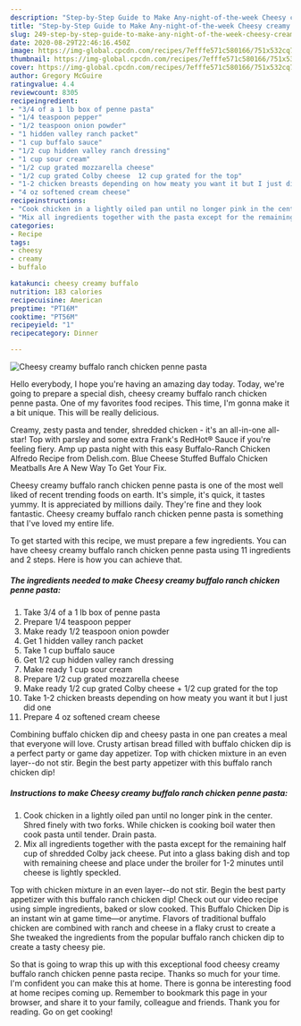```yaml
---
description: "Step-by-Step Guide to Make Any-night-of-the-week Cheesy creamy buffalo ranch chicken penne pasta"
title: "Step-by-Step Guide to Make Any-night-of-the-week Cheesy creamy buffalo ranch chicken penne pasta"
slug: 249-step-by-step-guide-to-make-any-night-of-the-week-cheesy-creamy-buffalo-ranch-chicken-penne-pasta
date: 2020-08-29T22:46:16.450Z
image: https://img-global.cpcdn.com/recipes/7efffe571c580166/751x532cq70/cheesy-creamy-buffalo-ranch-chicken-penne-pasta-recipe-main-photo.jpg
thumbnail: https://img-global.cpcdn.com/recipes/7efffe571c580166/751x532cq70/cheesy-creamy-buffalo-ranch-chicken-penne-pasta-recipe-main-photo.jpg
cover: https://img-global.cpcdn.com/recipes/7efffe571c580166/751x532cq70/cheesy-creamy-buffalo-ranch-chicken-penne-pasta-recipe-main-photo.jpg
author: Gregory McGuire
ratingvalue: 4.4
reviewcount: 8305
recipeingredient:
- "3/4 of a 1 lb box of penne pasta"
- "1/4 teaspoon pepper"
- "1/2 teaspoon onion powder"
- "1 hidden valley ranch packet"
- "1 cup buffalo sauce"
- "1/2 cup hidden valley ranch dressing"
- "1 cup sour cream"
- "1/2 cup grated mozzarella cheese"
- "1/2 cup grated Colby cheese  12 cup grated for the top"
- "1-2 chicken breasts depending on how meaty you want it but I just did one"
- "4 oz softened cream cheese"
recipeinstructions:
- "Cook chicken in a lightly oiled pan until no longer pink in the center. Shred finely with two forks. While chicken is cooking boil water then cook pasta until tender. Drain pasta."
- "Mix all ingredients together with the pasta except for the remaining half cup of shredded Colby jack cheese. Put into a glass baking dish and top with remaining cheese and place under the broiler for 1-2 minutes until cheese is lightly speckled."
categories:
- Recipe
tags:
- cheesy
- creamy
- buffalo

katakunci: cheesy creamy buffalo 
nutrition: 183 calories
recipecuisine: American
preptime: "PT16M"
cooktime: "PT56M"
recipeyield: "1"
recipecategory: Dinner

---
```



![Cheesy creamy buffalo ranch chicken penne pasta](https://img-global.cpcdn.com/recipes/7efffe571c580166/751x532cq70/cheesy-creamy-buffalo-ranch-chicken-penne-pasta-recipe-main-photo.jpg)

Hello everybody, I hope you're having an amazing day today. Today, we're going to prepare a special dish, cheesy creamy buffalo ranch chicken penne pasta. One of my favorites food recipes. This time, I'm gonna make it a bit unique. This will be really delicious.

Creamy, zesty pasta and tender, shredded chicken - it&#39;s an all-in-one all-star! Top with parsley and some extra Frank&#39;s RedHot® Sauce if you&#39;re feeling fiery. Amp up pasta night with this easy Buffalo-Ranch Chicken Alfredo Recipe from Delish.com. Blue Cheese Stuffed Buffalo Chicken Meatballs Are A New Way To Get Your Fix.

Cheesy creamy buffalo ranch chicken penne pasta is one of the most well liked of recent trending foods on earth. It's simple, it's quick, it tastes yummy. It is appreciated by millions daily. They're fine and they look fantastic. Cheesy creamy buffalo ranch chicken penne pasta is something that I've loved my entire life.


To get started with this recipe, we must prepare a few ingredients. You can have cheesy creamy buffalo ranch chicken penne pasta using 11 ingredients and 2 steps. Here is how you can achieve that.

<!--inarticleads1-->

##### The ingredients needed to make Cheesy creamy buffalo ranch chicken penne pasta:

1. Take 3/4 of a 1 lb box of penne pasta
1. Prepare 1/4 teaspoon pepper
1. Make ready 1/2 teaspoon onion powder
1. Get 1 hidden valley ranch packet
1. Take 1 cup buffalo sauce
1. Get 1/2 cup hidden valley ranch dressing
1. Make ready 1 cup sour cream
1. Prepare 1/2 cup grated mozzarella cheese
1. Make ready 1/2 cup grated Colby cheese + 1/2 cup grated for the top
1. Take 1-2 chicken breasts depending on how meaty you want it but I just did one
1. Prepare 4 oz softened cream cheese


Combining buffalo chicken dip and cheesy pasta in one pan creates a meal that everyone will love. Crusty artisan bread filled with buffalo chicken dip is a perfect party or game day appetizer. Top with chicken mixture in an even layer--do not stir. Begin the best party appetizer with this buffalo ranch chicken dip! 

<!--inarticleads2-->

##### Instructions to make Cheesy creamy buffalo ranch chicken penne pasta:

1. Cook chicken in a lightly oiled pan until no longer pink in the center. Shred finely with two forks. While chicken is cooking boil water then cook pasta until tender. Drain pasta.
1. Mix all ingredients together with the pasta except for the remaining half cup of shredded Colby jack cheese. Put into a glass baking dish and top with remaining cheese and place under the broiler for 1-2 minutes until cheese is lightly speckled.


Top with chicken mixture in an even layer--do not stir. Begin the best party appetizer with this buffalo ranch chicken dip! Check out our video recipe using simple ingredients, baked or slow cooked. This Buffalo Chicken Dip is an instant win at game time—or anytime. Flavors of traditional buffalo chicken are combined with ranch and cheese in a flaky crust to create a She tweaked the ingredients from the popular buffalo ranch chicken dip to create a tasty cheesy pie. 

So that is going to wrap this up with this exceptional food cheesy creamy buffalo ranch chicken penne pasta recipe. Thanks so much for your time. I'm confident you can make this at home. There is gonna be interesting food at home recipes coming up. Remember to bookmark this page in your browser, and share it to your family, colleague and friends. Thank you for reading. Go on get cooking!
